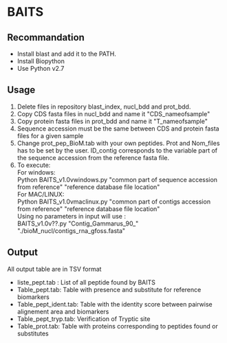 # BAITS

## Recommandation ##
- Install blast and add it to the PATH.<br>
- Install Biopython<br>
- Use Python v2.7<br>


## Usage ##
<ol>
<li>Delete files in repository blast_index, nucl_bdd and prot_bdd.</li>
<li>Copy CDS fasta files in nucl_bdd and name it "CDS_nameofsample"</li>
<li>Copy protein fasta files in prot_bdd and name it "T_nameofsample"</li>
<li>Sequence accession must be the same between CDS and protein fasta files for a given sample</li>
<li>Change prot_pep_BioM.tab with your own peptides. Prot and Nom_files has to be set by the user. ID_contig corresponds to the variable part of the sequence accession from the reference fasta file. <br>

<li> To execute: <br>
For windows: <br>
Python BAITS_v1.0vwindows.py "common part of sequence accession from reference" "reference database file location"<br>
For MAC/LINUX:<br>
Python BAITS_v1.0vmaclinux.py "common part of contigs accession from reference" "reference database file location"<br>
Using no parameters in input will use :<br>
BAITS_v1.0v??.py "Contig_Gammarus_90_" "./bioM_nucl/contigs_rna_gfoss.fasta"<br>
</li>
</ol>

## Output ##
All output table are in TSV format <br>
- liste_pept.tab : List of all peptide found by BAITS <br>
- Table_pept.tab: Table with presence and substitute for reference biomarkers <br>
- Table_pept_ident.tab: Table with the identity score between pairwise alignement area and biomarkers <br>
- Table_pept_tryp.tab: Verification of Tryptic site<br>
- Table_prot.tab: Table with proteins corresponding to peptides found or substitutes <br>

